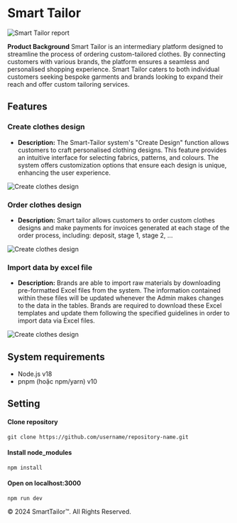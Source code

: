 # Smart Tailor
![Smart Tailor report](https://drive.google.com/file/d/1K3d-bUzx4dqQYvF0h3QjRF8zQvHnZbzY/view?usp=sharing)

**Product Background**
Smart Tailor is an intermediary platform designed to streamline the process of ordering custom-tailored clothes. By connecting customers with various brands, the platform ensures a seamless and personalised shopping experience. Smart Tailor caters to both individual customers seeking bespoke garments and brands looking to expand their reach and offer custom tailoring services.

## Features
### Create clothes design
* **Description:** The Smart-Tailor system's "Create Design" function allows customers to craft personalised clothing designs. This feature provides an intuitive interface for selecting fabrics, patterns, and colours. The system offers customization options that ensure each design is unique, enhancing the user experience.
  
![Create clothes design](https://res.cloudinary.com/drfguyty0/image/upload/v1726457457/458521959_540309145335464_4926264077854509168_n_wbc0p5.png)

### Order clothes design
* **Description:** Smart tailor allows customers to order custom clothes designs and make payments for invoices generated at each stage of the order process, including: deposit, stage 1, stage 2, ...

![Create clothes design](https://res.cloudinary.com/drfguyty0/image/upload/v1726457752/459154242_1811760062682839_646292926602807194_n_mur1hz.png)

### Import data by excel file
* **Description:** Brands are able to import raw materials by downloading pre-formatted Excel files from the system. The information contained within these files will be updated whenever the Admin makes changes to the data in the tables. Brands are required to download these Excel templates and update them following the specified guidelines in order to import data via Excel files.

![Create clothes design](https://res.cloudinary.com/drfguyty0/image/upload/v1726457634/457855629_474981938868213_9104423186379102330_n_bhzo0h.png)

## System requirements
- Node.js v18
- pnpm (hoặc npm/yarn) v10

## Setting

#### Clone repository
`git clone https://github.com/username/repository-name.git`

#### Install node_modules
`npm install`
#### Open on localhost:3000
`npm run dev`



© 2024 SmartTailor™. All Rights Reserved.

